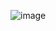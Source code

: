 ![image](https://user-images.githubusercontent.com/64565005/171326374-bacc23c3-c734-4308-a5e3-1a772a870a21.png)
